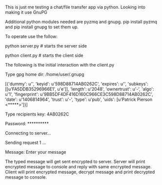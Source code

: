 This is just me testing a chat/file transfer app via python. Looking into making it use GnuPG

Additional python modules needed are pyzmq and gnupg.  pip install pyzmq and pip install gnupg to set them up.

To operate use the follow:

python server.py # starts the server side

python client.py # starts the client side

The following is the initial interaction with the client.py

Type gpg home dir: /home/user/.gnupg

[{'dummy': u'', 'keyid': u'598D88714AB0262C', 'expires': u'', 'subkeys': [[u'FA5DDB35296966E1', u'e']], 'length': u'2048', 'ownertrust': u'-', 'algo': u'1', 'fingerprint': u'9BB5DF4DF416D160C966CE3C598D88714AB0262C', 'date': u'1406814964', 'trust': u'-', 'type': u'pub', 'uids': [u'Patrick Pierson <*****>']}]

Type recipients key: 4AB0262C

Password: **********

Connecting to server...

Sending request  1 ...

Message: Enter your message

The typed message will get sent encrypted to server.  Server will print encrypted message to console  and reply with same encrypted message.  Client will print encrypted message, decrypt message and print decrypted message to console.

